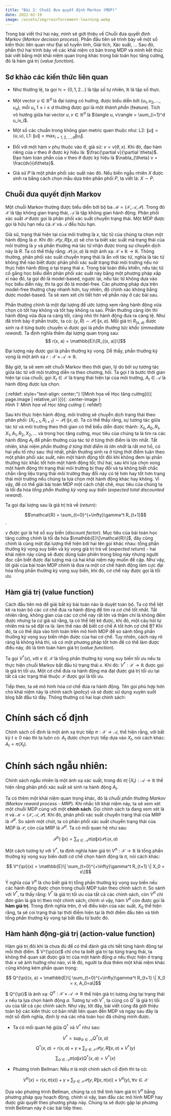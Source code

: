 ```yaml
---
title: "Bài 2: Chuỗi đưa quyết định Markov (MDP)"
date: 2022-02-19
image: /assets/img/reinforcement-learning.webp
---
```


Trong bài viết thứ hai này, mình sẽ giới thiệu về Chuỗi đưa quyết định Markov (*Markov decision process*). Phần đầu tiên sẽ trình bày về một số kiến thức liên quan như Đại số tuyến tính, Giải tích, Xác suất, ... Sau đó, phần thứ hai trình bày về các khái niệm cơ bản trong MDP và mình kết thúc bài viết bằng một khái niệm quan trọng khác trong bài toán học tăng cường, đó là hàm giá trị (*value function*).

## Sơ khảo các kiến thức liên quan
- Như thường lệ, ta gọi $\mathbb{N}=\{0,1,2\dots\}$ là tập số tự nhiên, $\mathbb{R}$ là tập số thực. 

- Một vector $u\in\mathbb{R}^d$ là đại lượng có hướng, được biểu diễn bởi $(u_1, u_2, \dots, u_d)$, mỗi $u_i, 1\leq i\leq d$ thường được gọi là một *thành phần* (feature). Tích vô hướng giữa hai vector $u, v\in\mathbb{R}^d$ là $\langle u, v\rangle = \sum_{i=1}^d u_iv_i$.

- Một số các chuẩn trong không gian metric quen thuộc như: L2: $\| u\| = \langle u, u\rangle$, L1: $\| u\| = \max_{i=1,2,\dots, d}\|u_i\|$.

- Đối với một hàm $v$ phụ thuộc vào $\theta$, giả sử: $v = v(\theta, x)$. Khi đó, đạo hàm riêng của $v$ theo $\theta$ được ký hiệu là: $\frac{\partial v}{\partial \theta}$. Đạo hàm toàn phần của $v$ theo $\theta$ được ký hiệu là $\nabla_{\theta} v = \frac{dv}{d\theta}$. 

- Giả sử $P$ là một phân phối xác suất nào đó. Nếu biến ngẫu nhiên $X$ được sinh ra bằng cách chọn mẫu dựa trên phân phối $P$, ta viết là: $X{\sim}P$.

## Chuỗi đưa quyết định Markov
Một chuỗi Markov thường được biểu diễn bởi bộ ba $\mathcal{M} = (\mathcal{X}, \mathcal{A}, \mathcal{P})$. Trong đó $\mathcal{X}$ là tập không gian trạng thái, $\mathcal{A}$ là tập không gian hành động. Phân phối xác suất $\mathcal{P}$ được gọi là phân phối xác suất chuyển trạng thái. Một MDP được gọi là hữu hạn nếu cả $\mathcal{X}$ và $\mathcal{A}$ đều hữu hạn.

Giả sử, trạng thái hiện tại của môi trường là $x$, tác tử của chúng ta chọn một hành động là $a$. Khi đó: $\mathcal{P}(y, R \| x, a)$ sẽ cho ta biết xác suất mà trạng thái của môi trường là $y$ và phần thưởng mà tác tử nhận được trong sự chuyển dịch này là $R$. Ta có thể thấy rằng: $\mathcal{P}(\cdot \| x, a)$ là một ánh xạ: $\mathcal{X}\times\mathbb{R}\rightarrow\mathbb{R}$. Thông thường, phân phối xác suất chuyển trạng thái là ẩn với tác tử, nghĩa là tác tử không thể nào biết được phân phối xác suất trạng thái môi trường nếu nó thực hiện hành động $a$ tại trạng thái $x$. Trong bài toán điều khiển, nếu tác tử cố gắng học biểu diễn phân phối xác suất này bằng một phương pháp xấp xỉ nào đó, ta gọi đó là model-based, ngược lại, nếu tác tử không dựa vào học biểu diễn này, thì ta gọi đó là model-free. Các phương pháp dựa trên model-free thường chạy nhanh hơn, tuy nhiên, độ chính xác không bằng được model-based. Ta sẽ xem xét chi tiết hơn về phần này ở các bài sau.

Phần thưởng chính là một đại lượng để ước lượng xem rằng hành động vừa chọn có tốt hay không và tốt hay không ra sao. Phần thưởng càng lớn thì hành động vừa đưa ra càng tốt, càng nhỏ thì hành động đưa ra càng tệ. Như đã trình bày ở phần trước, ta có: $(y, R){\sim}\mathcal{P}(\cdot \| x, a)$. Mỗi giá trị $R_{(x,a)}$ được sinh ra ở từng bước chuyển vị được gọi là *phần thưởng tức khắc* (*immediate reward*). Ta định nghĩa thêm đại lượng quan trọng sau: 
$$ r(x, a) = \mathbb{E}\[R_{(x, a)}\]$$

Đại lượng này được gọi là phần thưởng kỳ vọng. Dễ thấy, phần thưởng kỳ vọng là một ánh xạ $r: \mathcal{X}\times\mathcal{A}\rightarrow\mathbb{R}$.

Bây giờ, ta sẽ xem xét chuỗi Markov theo thời gian, lý do bởi sự tương tác giữa tác tử với môi trường diễn ra theo chương, hồi. Ta gọi $t$ là bước thời gian hiện tại của chuỗi, gọi $X_t\in\mathcal{X}$ là trạng thái hiện tại của môi trường, $A_t\in\mathcal{A}$ là hành động được lựa chọn.

{:refdef: style="text-align: center;"}
  ![Minh họa về Học tăng cường]({{ page.image | relative_url }}){: .center-image }  
  *Hình 1: Minh họa về Học tăng cường* 
{: refdef}

Sau khi thực hiện hành động, môi trường sẽ chuyển dịch trạng thái theo phân phối: $(X_{t+1}, R_{t+1}) {\sim} \mathcal{P}(\cdot \| x, a)$. Ta có thể thấy rằng, sự tương tác giữa tác tử và môi trường theo thời gian có thể biểu diễn được thành: $X_0, A_0, R_1, X_1, A_1, R_2, X_2, \dots$ và trong học tăng cường, mục tiêu của chúng ta là tìm ra các hành động $A_t$ để phần thưởng của tác tử ở từng thời điểm là lớn nhất. Tất nhiên, khái niệm *phần thưởng ở từng thời điểm là lớn nhất* là rất mơ hồ, có hai yếu tố như sau: thứ nhất, phần thưởng sinh ra ở từng thời điểm tuân theo một phân phối xác suất, nên một hành động tốt đôi khi không đem lại phần thưởng tức khắc tốt hơn một hành động tồi; thứ hai, sau khi lựa chọn xong một hành động thì trạng thái môi trường bị thay đổi và ta không biết chắc chắn rằng liệu trạng thái môi trường thay đổi này có tệ hơn hay tốt hơn trạng thái môi trường nếu chúng ta lựa chọn một hành động khác hay không. Vì vậy, để có thể giải bài toán MDP một cách chặt chẽ, mục tiêu của chúng ta là tối đa hóa *tổng phần thưởng kỳ vọng suy biến* (*expected total discounted reward*).

Ta gọi đại lượng sau là giá trị trả về (*return*): 

$$\mathcal{R} = \sum_{t=0}^{+\infty}\gamma^t R_{t+1}$$. 

$\gamma$ được gọi là hệ số suy biến (*discount factor*). Mục tiêu của bài toán học tăng cường chính là tối đa hóa $\mathbb{E}\[\mathcal{R}\]$, đây cũng chính là cùng một đại lượng thể hiện bởi hai tên gọi khác nhau: tổng phần thưởng kỳ vọng suy biến và kỳ vọng giá trị trả về (*expected return*) - hai khái niệm này cũng sẽ được dùng luân phiên trong blog này nhưng người đọc cần biết được đại lượng mà cả hai khái niệm này muốn đề cập. Như vậy, lời giải của bài toán MDP chính là đưa ra một cơ chế hành động làm cực đại hóa tổng phần thưởng kỳ vọng suy biến, khi đó, cơ chế này được gọi là tối ưu.

## Hàm giá trị (value function)
Cách đầu tiên mà để giải bất kỳ bài toán nào là duyệt toàn bộ. Ta có thể liệt kê ra toàn bộ các cơ chế đưa ra hành động để tìm ra cơ chế tốt nhất. Tất nhiên rằng, không gian của các cơ chế này rất lớn và thậm chí là không đếm được nhưng ta cứ giả sử rằng, ta có thể liệt kê được, khi đó, một câu hỏi tự nhiên mà ta sẽ đặt ra là: làm thế nào để biết cơ chế A tốt hơn cơ chế B? Khi đó, ta có thể dựa vào tính toán trên mô hình MDP để so sánh tổng phần thưởng kỳ vọng suy biến nhận được của hai cơ chế. Tuy nhiên, cách này rõ ràng là không khả thi, và có một phương pháp tốt hơn để có thể làm được điều này, đó là tính toán hàm giá trị (*value function*).

Ta gọi $V^{\ast}(x)$, với $x\in\mathcal{X}$ là tổng phần thưởng kỳ vọng suy biến tối ưu nếu ta thực hiện chuỗi Markov bắt đầu từ trạng thái $x$. Khi đó: $V^{\ast}:\mathcal{X}\rightarrow\mathbb{R}$ được gọi là giá trị tối ưu. Một cơ chế đưa ra hành động mà đạt được giá trị tối ưu tại tất cả các trạng thái thuộc $\mathcal{X}$ được gọi là tối ưu.

Tiếp theo, ta sẽ mô hình hóa cơ chế đưa ra hành động. Tên gọi phù hợp hơn cho khái niệm này là chính sách (*policy*) và sẽ được sử dụng xuyên suốt blog bắt đầu từ đây. Thông thường có hai loại chính sách:

# Chính sách cố định
Chính sách cố định là một ánh xạ trực tiếp $\pi: \mathcal{X}\rightarrow\mathcal{A}$, thể hiện rằng, với bất kỳ $t\geq 0$ nào thì ta luôn có: $A_t$ được chọn trực tiếp dựa vào $X_t$, nói cách khác: $A_t=\pi(X_t)$.

# Chính sách ngẫu nhiên:
Chính sách ngẫu nhiên là một ánh xạ xác suất, trong đó $\pi(\cdot|X_t): \mathcal{A}\rightarrow\mathbb{R}$ thể hiện rằng phân phối xác suất sẽ sinh ra hành động $A_t$.

Ta có thêm một khái niệm quan trọng khác, đó là *chuỗi phần thưởng Markov* (*Markov reward process - MRP*). Khi nhắc tới khái niệm này, ta sẽ xem xét một chuỗi MDP cùng với một **chính sách**. Gọi chính sách ta đang xem xét là $\pi$ và $\mathcal{M} = (\mathcal{X}, \mathcal{A}, \mathcal{P})$. Khi đó, phân phối xác suất chuyển trạng thái của MRP là $\mathcal{P}^{\pi}$. So sánh một chút, ta có phân phối xác suất chuyển trạng thái của MDP là $\mathcal{P}$, còn của MRP là $\mathcal{P}^{\pi}$. Ta có mối quan hệ như sau:

$$ \mathcal{P}^{\pi}(\cdot \| x) = \sum_{a\in\mathcal{A}}\pi(a \| x)\mathcal{P}(\cdot \| x, a)$$

Một cách tương tự với $V^{\ast}$, ta định nghĩa hàm giá trị $V^{\pi}: \mathcal{X}\rightarrow\mathbb{R}$ là tổng phần thưởng kỳ vọng suy biến dưới cơ chế chọn hành động là $\pi$, nói cách khác:

$$ V^{\pi}(x) = \mathbb{E}\[ \sum_{t=0}^{+\infty}\gamma^t R_{t+1} \| X_0 = x\]$$

Ý nghĩa của $V^{\pi}$ là cho biết giá trị tổng phần thưởng kỳ vọng suy biến nếu các hành động được chọn trong chuỗi MDP tuân theo chính sách $\pi$. So sánh với $V^{\ast}$, ta thấy rằng: $V^{\ast}$ là giá trị tối ưu của tất cả các chính sách, còn $V^{\pi}$ chỉ đơn giản là giá trị theo một chính sách; chính vì vậy, hàm $V^{\pi}$ còn được gọi là **hàm giá trị**. Trong định nghĩa trên, ở vế điều kiện của xác suất, $X_0$ thể hiện rằng, ta sẽ coi trạng thái tại thời điểm hiện tại là thời điểm đầu tiên và tính tổng phần thưởng kỳ vọng tại bắt đầu từ bước đó.

## Hàm hành động-giá trị (action-value function)
Hàm giá trị đôi khi là chưa đủ để có thể đánh giá chi tiết từng hành động tại mỗi thời điểm. $ V^{\pi}(x)$ chỉ cho ta biết giá trị tại từng trạng thái, ta không thể quan sát được giá trị của một hành động $a$ nếu thực hiện ở trạng thái $x$ sẽ ảnh hưởng như nào, vì lẽ đó, người ta đưa thêm một khái niệm khác cũng không kém phần quan trọng:

$$ Q^{\pi}(x, a) = \mathbb{E}\[ \sum_{t=0}^{+\infty}\gamma^t R_{t+1} \| X_0 = x, A_0=a\]$$

$ Q^{\pi}$ là ánh xạ: $Q^{\pi}: \mathcal{X}\times\mathcal{A}\rightarrow\mathbb{R}$ thể hiện giá trị tương ứng tại trạng thái $x$ nếu ta lựa chọn hành động $a$. Tương tự với $V^{\ast}$, ta cũng có $Q^{\ast}$ là giá trị tối ưu của tất cả các chính sách. Như vậy, tới đây, bài viết cũng đã giới thiệu toàn bộ các kiến thức cơ bản nhất liên quan đến MDP và ngay sau đây là một số định nghĩa, định lý mà các nhà toán học đã chứng minh được.

- Ta có mối quan hệ giữa $Q^{\ast}$ và $V^{\ast}$ như sau:

$$ V^{\ast} = \sup_{a\in\mathcal{A}}Q^{\ast}(x, a)$$
$$ Q^{\ast}(x, a) = r(x, a) + \gamma\times\sum_{y\in\mathcal{X}}\mathcal{P}(y,R \| x, a)\times V^{\ast}(y)$$
$$ \sum_{a\in\mathcal{A}}\pi(a \| x)Q^{\ast}(x, a) = V^{\ast}(x)$$

- Phương trình Bellman: Nếu $\pi$ là một chính sách cố định thì ta có:

$$ V^{\pi}(x) = r(x, \pi(x)) + \gamma\times\sum_{y\in\mathcal{X}}\mathcal{P}(y,R \| x, \pi(x))\times V^{\pi}(y), \forall x\in\mathcal{X}$$

Dựa vào phương trình Bellman, chúng ta có thể tính hàm giá trị $V^{\pi}$ bằng phương pháp quy hoạch động, chính vì vậy, ban đầu các mô hình MDP hay được giải quyết theo phương pháp này. Chúng ta sẽ được gặp lại phương trình Bellman này ở các bài tiếp theo. 

<script type="text/x-mathjax-config">
    MathJax.Hub.Config({
      tex2jax: {
        skipTags: ['script', 'noscript', 'style', 'textarea', 'pre'],
        inlineMath: [['$','$']]
      }
    });
  </script>
  <script src="https://cdn.mathjax.org/mathjax/latest/MathJax.js?config=TeX-AMS-MML_HTMLorMML" type="text/javascript"></script>
